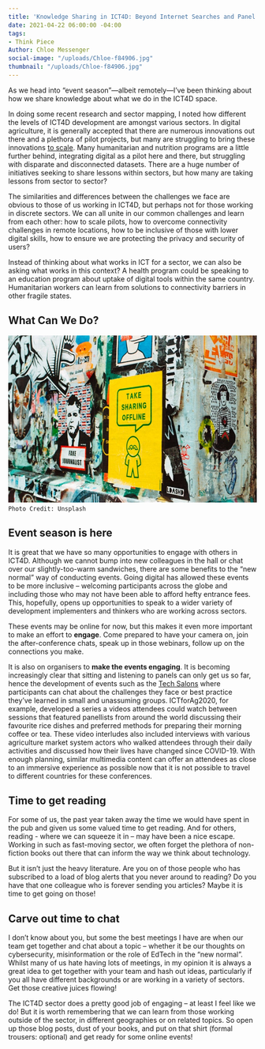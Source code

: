 ```yaml
---
title: 'Knowledge Sharing in ICT4D: Beyond Internet Searches and Panel Events'
date: 2021-04-22 06:00:00 -04:00
tags:
- Think Piece
Author: Chloe Messenger
social-image: "/uploads/Chloe-f84906.jpg"
thumbnail: "/uploads/Chloe-f84906.jpg"
---
```


As we head into “event season”—albeit remotely—I’ve been thinking about how we share knowledge about what we do in the ICT4D space.

In doing some recent research and sector mapping, I noted how different the levels of ICT4D development are amongst various sectors. In digital agriculture, it is generally accepted that there are numerous innovations out there and a plethora of pilot projects, but many are struggling to bring these innovations [to scale](https://www.cta.int/en/digitalisation-agriculture-africa). Many humanitarian and nutrition programs are a little further behind, integrating digital as a pilot here and there, but struggling with disparate and disconnected datasets. There are a huge number of initiatives seeking to share lessons within sectors, but how many are taking lessons from sector to sector?

<!--more-->

The similarities and differences between the challenges we face are obvious to those of us working in ICT4D, but perhaps not for those working in discrete sectors. We can all unite in our common challenges and learn from each other: how to scale pilots, how to overcome connectivity challenges in remote locations, how to be inclusive of those with lower digital skills, how to ensure we are protecting the privacy and security of users?

Instead of thinking about what works in ICT for a sector, we can also be asking what works in this context? A health program could be speaking to an education program about uptake of digital tools within the same country. Humanitarian workers can learn from solutions to connectivity barriers in other fragile states.

## What Can We Do?

![Chloe-f84906.jpg](/uploads/Chloe-f84906.jpg)`Photo Credit: Unsplash`

## Event season is here

It is great that we have so many opportunities to engage with others in ICT4D. Although we cannot bump into new colleagues in the hall or chat over our slightly-too-warm sandwiches, there are some benefits to the “new normal” way of conducting events. Going digital has allowed these events to be more inclusive – welcoming participants across the globe and including those who may not have been able to afford hefty entrance fees. This, hopefully, opens up opportunities to speak to a wider variety of development implementers and thinkers who are working across sectors.

These events may be online for now, but this makes it even more important to make an effort to **engage**. Come prepared to have your camera on, join the after-conference chats, speak up in those webinars, follow up on the connections you make.

It is also on organisers to **make the events engaging**. It is becoming increasingly clear that sitting and listening to panels can only get us so far, hence the development of events such as the [Tech Salons](https://technologysalon.org/) where participants can chat about the challenges they face or best practice they’ve learned in small and unassuming groups. ICTforAg2020, for example, developed a series a videos attendees could watch between sessions that featured panellists from around the world discussing their favourite rice dishes and preferred methods for preparing their morning coffee or tea. These video interludes also included interviews with various agriculture market system actors who walked attendees through their daily activities and discussed how their lives have changed since COVID-19. With enough planning, similar multimedia content can offer an attendees as close to an immersive experience as possible now that it is not possible to travel to different countries for these conferences. 

## Time to get reading

For some of us, the past year taken away the time we would have spent in the pub and given us some valued time to get reading. And for others, reading - where we can squeeze it in – may have been a nice escape. Working in such as fast-moving sector, we often forget the plethora of non-fiction books out there that can inform the way we think about technology.

But it isn’t just the heavy literature. Are you on of those people who has subscribed to a load of blog alerts that you never around to reading? Do you have that one colleague who is forever sending you articles? Maybe it is time to get going on those!

## Carve out time to chat

I don’t know about you, but some the best meetings I have are when our team get together and chat about a topic – whether it be our thoughts on cybersecurity, misinformation or the role of EdTech in the “new normal”. Whilst many of us hate having lots of meetings, in my opinion it is always a great idea to get together with your team and hash out ideas, particularly if you all have different backgrounds or are working in a variety of sectors. Get those creative juices flowing!

The ICT4D sector does a pretty good job of engaging – at least I feel like we do! But it is worth remembering that we can learn from those working outside of the sector, in different geographies or on related topics. So open up those blog posts, dust of your books, and put on that shirt (formal trousers: optional) and get ready for some online events!